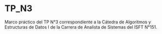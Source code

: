 # TP_N3
Marco práctico del TP N°3 correspondiente a la Cátedra de Algoritmos y Estructuras de Datos I de la Carrera de Analista de Sistemas del ISFT N°151.
